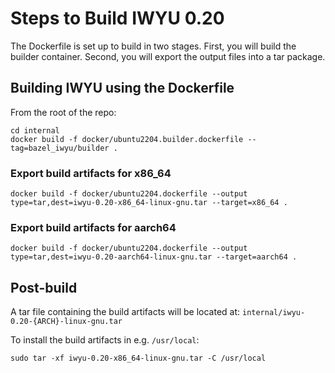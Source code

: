 # Steps to Build IWYU 0.20
The Dockerfile is set up to build in two stages. First, you will build the builder container. Second, you will export the output files into a tar package.

## Building IWYU using the Dockerfile
From the root of the repo:
```
cd internal
docker build -f docker/ubuntu2204.builder.dockerfile --tag=bazel_iwyu/builder .
```

### Export build artifacts for x86_64

```
docker build -f docker/ubuntu2204.dockerfile --output type=tar,dest=iwyu-0.20-x86_64-linux-gnu.tar --target=x86_64 .
```

### Export build artifacts for aarch64
```
docker build -f docker/ubuntu2204.dockerfile --output type=tar,dest=iwyu-0.20-aarch64-linux-gnu.tar --target=aarch64 .
```

## Post-build
A tar file containing the build artifacts will be located at: `internal/iwyu-0.20-{ARCH}-linux-gnu.tar`

To install the build artifacts in e.g. `/usr/local`:
```
sudo tar -xf iwyu-0.20-x86_64-linux-gnu.tar -C /usr/local
```
